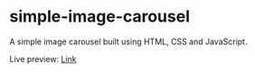 # simple-image-carousel

A simple image carousel built using HTML, CSS and JavaScript.

Live preview: [Link](https://elastic-lewin-c4be78.netlify.app/)